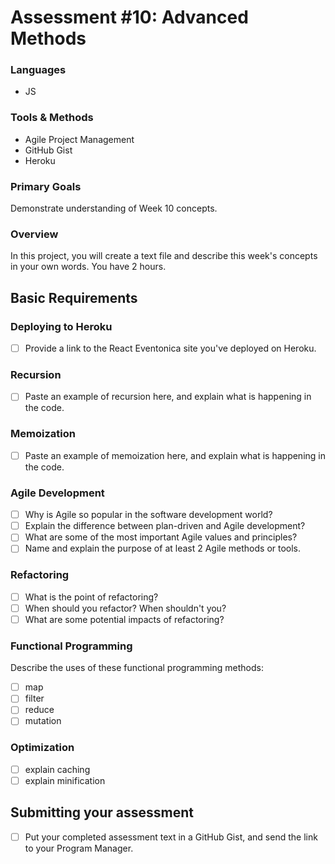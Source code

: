 # Assessment #10: Advanced Methods

### Languages
- JS

### Tools & Methods
- Agile Project Management
- GitHub Gist
- Heroku

### Primary Goals
Demonstrate understanding of Week 10 concepts.

### Overview
In this project, you will create a text file and describe this week's concepts in your own words. You have 2 hours.

## Basic Requirements

### Deploying to Heroku
- [ ] Provide a link to the React Eventonica site you've deployed on Heroku.

### Recursion
- [ ] Paste an example of recursion here, and explain what is happening in the code.

### Memoization
- [ ] Paste an example of memoization here, and explain what is happening in the code.

### Agile Development
- [ ] Why is Agile so popular in the software development world?
- [ ] Explain the difference between plan-driven and Agile development?
- [ ] What are some of the most important Agile values and principles?
- [ ] Name and explain the purpose of at least 2 Agile methods or tools.

### Refactoring
- [ ] What is the point of refactoring?
- [ ] When should you refactor?  When shouldn't you?
- [ ] What are some potential impacts of refactoring?

### Functional Programming
Describe the uses of these functional programming methods:
- [ ] map
- [ ] filter
- [ ] reduce
- [ ] mutation

### Optimization
- [ ] explain caching
- [ ] explain minification

## Submitting your assessment
- [ ] Put your completed assessment text in a GitHub Gist, and send the link to your Program Manager.

